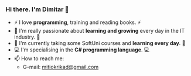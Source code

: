 ### Hi there. I'm Dimitar :wave:
- :zap: I love **programming**, training and reading books. :zap:
- 🌱 I'm really passionate about **learning and growing** every day in the IT industry. 🌱
- :100: I'm currently taking some SoftUni courses and **learning every day**. :100:
- :computer: I'm specialising in the **C# programming language**. :computer:
- :mailbox: How to reach me:
      <ul type = "circle"><li>G-mail: mitiokrikad@gmail.com</li></ul>
       
<!--
**Dimitar47/Dimitar47** is a ✨ _special_ ✨ repository because its `README.md` (this file) appears on your GitHub profile.

Here are some ideas to get you started:

- 🔭 I’m currently working on ...
- 🌱 I’m currently learning ...
- 👯 I’m looking to collaborate on ...
- 🤔 I’m looking for help with ...
- 💬 Ask me about ...
- 📫 How to reach me: ...
- 😄 Pronouns: ...
- ⚡ Fun fact: ...
-->
